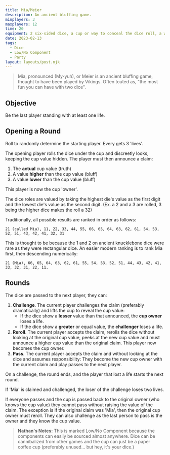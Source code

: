 ```yaml
---
title: Mia/Meier
description: An ancient bluffing game.
minplayers: 3
maxplayers: 12
time: 20
equipment: 2 six-sided dice, a cup or way to conceal the dice roll, a way to keep track of lives (coins, pen and paper, etc)
date: 2023-02-13
tags:
  - Dice
  - Low/No Component
  - Party
layout: layouts/post.njk
---
```


> Mia, pronounced (My-yuh), or Meier is an ancient bluffing game, thought to have been played by Vikings. Often touted as, "the most fun you can have with two dice".

## Objective

Be the last player standing with at least one life.

## Opening a Round

Roll to randomly determine the starting player. Every gets 3 'lives'.

The opening player rolls the dice under the cup and discreetly looks, keeping the cup value hidden. The player must then announce a claim:

1. The **actual** cup value (truth)
2. A value **higher** than the cup value (bluff)
3. A value **lower** than the cup value (bluff)

This player is now the cup 'owner'.

The dice roles are valued by taking the highest die's value as the first digit and the lowest die's value as the second digit. (Ex. a 2 and a 3 are rolled, 3 being the higher dice makes the roll a 32)

Traditionally, all possible results are ranked in order as follows:

`21 (called Mia), 11, 22, 33, 44, 55, 66, 65, 64, 63, 62, 61, 54, 53, 52, 51, 43, 42, 41, 32, 31`

This is thought to be because the 1 and 2 on ancient knucklebone dice were rare as they were rectangular dice. An easier modern ranking is to rank Mia first, then descending numerically:

`21 (Mia), 66, 65, 64, 63, 62, 61, 55, 54, 53, 52, 51, 44, 43, 42, 41, 33, 32, 31, 22, 11.`

## Rounds

The dice are passed to the next player, they can:

1. **Challenge**. The current player challenges the claim (preferably dramatically) and lifts the cup to reveal the cup value:
    - If the dice show a **lesser** value than that announced, the **cup owner** loses a life.
    - If the dice show a **greater** or equal value, the **challenger** loses a life.
2. **Reroll**. The current player accepts the claim, rerolls the dice without looking at the original cup value, peeks at the new cup value and must announce a higher cup value than the original claim. This player now becomes the cup owner.
3. **Pass**. The current player accepts the claim and without looking at the dice and assumes responsibility: They become the new cup owner with the current claim and play passes to the next player.

On a challenge, the round ends, and the player that lost a life starts the next round.

If 'Mia' is claimed and challenged, the loser of the challenge loses two lives.

If everyone passes and the cup is passed back to the original owner (who knows the cup value) they cannot pass without raising the value of the claim. The exception is if the original claim was 'Mia', then the original cup owner must reroll. They can also challenge as the last person to pass is the owner and they know the cup value.

> **Nathan's Notes:** This is marked Low/No Component because the components can easily be sourced almost anywhere. Dice can be cannibalized from other games and the cup can just be a paper coffee cup (preferably unused... but hey, it's your dice.)
